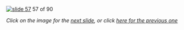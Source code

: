 [![slide 57](https://dl.dropboxusercontent.com/u/2977490/presentations/cookbook/img57.jpg)](58.md)
57 of 90

_Click on the image for the [next slide](58.md), or click [here for the previous one](56.md)_